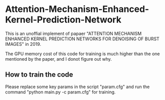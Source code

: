 # Attention-Mechanism-Enhanced-Kernel-Prediction-Network
This is an unoffial implement of papaer "ATTENTION MECHANISM ENHANCED KERNEL PREDICTION NETWORKS FOR DENOISING OF BURST IMAGES" in 2019.

The GPU memory cost of this code for training is much higher than the one mentioned by the paper, and I donot figure out why.

## How to train the code
Please replace some key params in the script "param.cfg" and run the command "python main.py -c param.cfg" for training.

